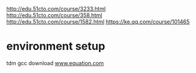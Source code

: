 http://edu.51cto.com/course/3233.html
http://edu.51cto.com/course/358.html
http://edu.51cto.com/course/1582.html
https://ke.qq.com/course/101465


# environment setup
tdm gcc download
www.equation.com
